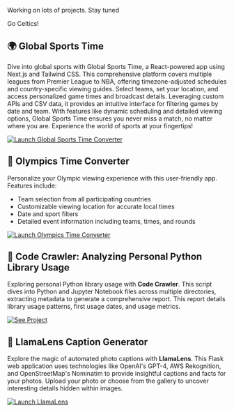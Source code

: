 Working on lots of projects. Stay tuned

Go Celtics!

## 🌍 Global Sports Time
Dive into global sports with Global Sports Time, a React-powered app using Next.js and Tailwind CSS. This comprehensive platform covers multiple leagues from Premier League to NBA, offering timezone-adjusted schedules and country-specific viewing guides. Select teams, set your location, and access personalized game times and broadcast details. Leveraging custom APIs and CSV data, it provides an intuitive interface for filtering games by date and team. With features like dynamic scheduling and detailed viewing options, Global Sports Time ensures you never miss a match, no matter where you are. Experience the world of sports at your fingertips!

[![Launch Global Sports Time Converter](https://img.shields.io/badge/Launch-Global-Sports-Time-Converter-blue?style=for-the-badge&logo=appveyor)](https://global-sports-time.vercel.app/)

## 🏅 Olympics Time Converter
Personalize your Olympic viewing experience with this user-friendly app. Features include:
- Team selection from all participating countries
- Customizable viewing location for accurate local times
- Date and sport filters
- Detailed event information including teams, times, and rounds

[![Launch Olympics Time Converter](https://img.shields.io/badge/Launch-Olympics_Time_Converter-blue?style=for-the-badge&logo=appveyor)](https://olympics-time-converter.vercel.app/)

## 🐍 Code Crawler: Analyzing Personal Python Library Usage
Exploring personal Python library usage with **Code Crawler**. This script dives into Python and Jupyter Notebook files across multiple directories, extracting metadata to generate a comprehensive report. This report details library usage patterns, first usage dates, and usage metrics.

[![See Project](https://img.shields.io/badge/See-Project-blue?style=for-the-badge&logo=python)](https://github.com/bme3412/AI_Projects_with_Python/tree/main/code_crawl)

## 📸 LlamaLens Caption Generator
Explore the magic of automated photo captions with **LlamaLens**. This Flask web application uses technologies like OpenAI's GPT-4, AWS Rekognition, and OpenStreetMap's Nominatim to provide insightful captions and facts for your photos. Upload your photo or choose from the gallery to uncover interesting details hidden within images.

[![Launch LlamaLens](https://img.shields.io/badge/Launch-LlamaLens-blue?style=for-the-badge&logo=appveyor)](http://localhost:5000)
